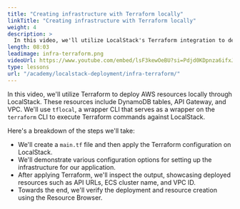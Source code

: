 ```yaml
---
title: "Creating infrastructure with Terraform locally"
linkTitle: "Creating infrastructure with Terraform locally"
weight: 4
description: >
  In this video, we'll utilize LocalStack's Terraform integration to deploy and configure local AWS resources on LocalStack. We'll use tflocal, a wrapper CLI that enables you to run Terraform commands against LocalStack. Alternatively you can use terraform CLI directly with minor modifications to the Terraform configuration, a topic we'll cover later in the video.
length: 08:03
leadimage: infra-terraform.png
videoUrl: https://www.youtube.com/embed/lsF3kewOeBU?si=Pdjd0KDpnza6ifxJ
type: lessons
url: "/academy/localstack-deployment/infra-terraform/"
---
```


In this video, we'll utilize Terraform to deploy AWS resources locally through LocalStack. These resources include DynamoDB tables, API Gateway, and VPC. We'll use `tflocal`, a wrapper CLI that serves as a wrapper on the `terraform` CLI to execute Terraform commands against LocalStack.

Here's a breakdown of the steps we'll take:

-   We'll create a `main.tf` file and then apply the Terraform configuration on LocalStack.
-   We'll demonstrate various configuration options for setting up the infrastructure for our application.
-   After applying Terraform, we'll inspect the output, showcasing deployed resources such as API URLs, ECS cluster name, and VPC ID.
-   Towards the end, we'll verify the deployment and resource creation using the Resource Browser.
